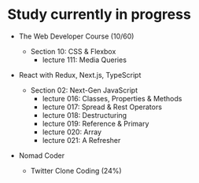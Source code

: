 # Study currently in progress

  - The Web Developer Course (10/60)
    - Section 10: CSS & Flexbox
      - lecture 111: Media Queries

  - React with Redux, Next.js, TypeScript
    - Section 02: Next-Gen JavaScript
      - lecture 016: Classes, Properties & Methods
      - lecture 017: Spread & Rest Operators
      - lecture 018: Destructuring
      - lecture 019: Reference & Primary
      - lecture 020: Array
      - lecture 021: A Refresher

  - Nomad Coder
    - Twitter Clone Coding (24%)
